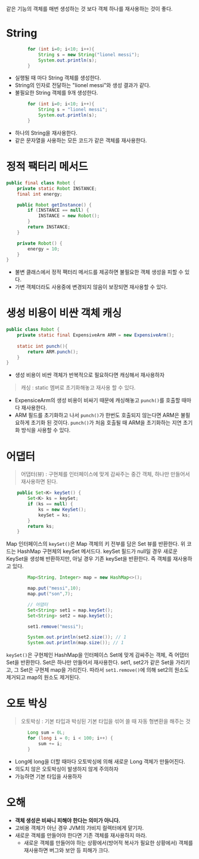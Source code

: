 같은 기능의 객체를 매번 생성하는 것 보다 객체 하나를 재사용하는 것이 좋다.

# String 

```java
        for (int i=0; i<10; i++){
            String s = new String("lionel messi");
            System.out.println(s);
        }
```
- 실행될 때 마다 String 객체를 생성한다.
- String의 인자로 전달하는 "lionel messi"와 생성 결과가 같다.
- 불필요한 String 객체를 9개 생성한다.
```java
        for (int i=0; i<10; i++){
            String s = "lionel messi";
            System.out.println(s);
        }
```
- 하나의 String을 재사용한다.
- 같은 문자열을 사용하는 모든 코드가 같은 객체를 재사용한다.

# 정적 팩터리 메서드
```java
public final class Robot {
    private static Robot INSTANCE;
    final int energy;

    public Robot getInstance() {
        if (INSTANCE == null) {
            INSTANCE = new Robot();
        }
        return INSTANCE;
    }

    private Robot() {
        energy = 10;
    }
}
```
- 불변 클래스에서 정적 팩터리 메서드를 제공하면 불필요한 객체 생성을 피할 수 있다.
- 가변 객체더라도 사용중에 변경되지 않음이 보장되면 재사용할 수 있다.

# 생성 비용이 비싼 객체 캐싱
```java
public class Robot {
    private static final ExpensiveArm ARM = new ExpensiveArm();
    
    static int punch(){
        return ARM.punch();
    }
}
```
- 생성 비용이 비싼 객체가 반복적으로 필요하다면 캐싱해서 재사용하자
> 캐싱 : static 멤버로 초기화해놓고 재사용 할 수 있다.
- ExpensiceArm의 생성 비용이 비싸기 때문에 캐싱해놓고 `punch()`를 호출할 때마다 재사용한다.
- ARM 필드를 초기화하고 나서 `punch()`가 한번도 호출되지 않는다면 ARM은 불필요하게 초기화 된 것이다. `punch()`가 처음 호출될 때 ARM을 초기화하는 지연 초기화 방식을 사용할 수 있다. 

# 어댑터
> 어댑터(뷰) : 구현체를 인터페이스에 맞게 감싸주는 중간 객체, 하나만 만들어서 재사용하면 된다. 

```java
    public Set<K> keySet() {
        Set<K> ks = keySet;
        if (ks == null) {
            ks = new KeySet();
            keySet = ks;
        }
        return ks;
    }
```
Map 인터페이스의 `keySet()`은 Map 객체의 키 전부를 담은 Set 뷰를 반환한다. 
위 코드는 HashMap 구현체의 keySet 메서드다. keySet 필드가 null일 경우 새로운 KeySet을 생성해 반환하지만, 아닐 경우 기존 keySet을 반환한다.
즉 객체를 재사용하고 있다.

```java
        Map<String, Integer> map = new HashMap<>();

        map.put("messi",10);
        map.put("son",7);

        // 어댑터
        Set<String> set1 = map.keySet();
        Set<String> set2 = map.keySet();

        set1.remove("messi");

        System.out.println(set2.size()); // 1
        System.out.println(map.size()); // 1
```
`keySet()`은 구현체인 HashMap을 인터페이스 Set에 맞게 감싸주는 객체, 즉 어댑터 Set을 반환한다. Set은 하나만 만들어서 재사용한다. 
set1, set2가 같은 Set을 가리키고, 그 Set은 구현체 map을 가리킨다. 
따라서 `set1.remove()`에 의해 set2의 원소도 제거되고 map의 원소도 제거된다. 

# 오토 박싱 
> 오토박싱 : 기본 타입과 박싱된 기본 타입을 섞어 쓸 때 자동 형변환을 해주는 것 
```java
        Long sum = 0L;
        for (long i = 0; i < 100; i++) {
            sum += i;
        }
```
- Long에 long을 더할 때마다 오토박싱에 의해 새로운 Long 객체가 만들어진다.
- 의도치 않은 오토박싱이 발생하지 않게 주의하자
- 가능하면 기본 타입을 사용하자

# 오해
- **객체 생성은 비싸니 피해야 한다는 의미가 아니다.**
- 고비용 객체가 아닌 경우 JVM의 가비지 컬렉터에게 맡기자.
- 새로운 객체를 만들어야 한다면 기존 객체를 재사용하지 마라.
    - 새로운 객체를 만들어야 하는 상황에서(방어적 복사가 필요한 상황에서) 객체를 재사용하면 버그와 보안 등 피해가 크다.


